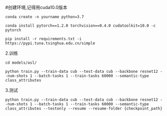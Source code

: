 #创建环境,记得用cuda10.0版本
  
    conda create -n yourname python=3.7
 
    conda install pytorch==1.2.0 torchvision==0.4.0 cudatoolkit=10.0 -c pytorch
    
    pip install -r requirements.txt -i https://pypi.tuna.tsinghua.edu.cn/simple

 2.训练
 
    cd models/asl/
    
    python train.py --train-data cub --test-data cub --backbone resnet12 --num-shots 1 --batch-tasks 1 --train-tasks 60000 --semantic-type class_attributes 
 
 3.测试
 
    python train.py --train-data cub --test-data cub --backbone resnet12 --num-shots 1 --batch-tasks 1 --train-tasks 60000 --semantic-type class_attributes --testonly --resume --resume-folder {checkpoint_path}

  
